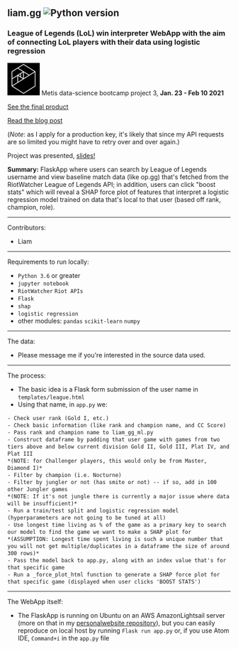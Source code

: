 ## liam.gg ![Python version](https://img.shields.io/badge/python-%E2%89%A53.6-blue.svg?style=flat-square&logo=python&logoColor=white)

### League of Legends (LoL) win interpreter WebApp with the aim of connecting LoL players with their data using logistic regression

![Metis logo](static/images/metis.png) Metis data-science bootcamp project 3, **Jan. 23 - Feb 10 2021**

[See the final product](http://liamisaacs.com/league)

[Read the blog post](https://yeqiuu.medium.com/the-heartfelt-story-of-me-building-a-league-of-legends-win-interpreter-for-hard-stuck-silver-ii-36684c99facc)

(*Note*: as I apply for a production key, it's likely that since my API requests are so limited you might have to retry over and over again.)

Project was presented, [slides!](final_presentation.pdf)

**Summary:**  FlaskApp where users can search by League of Legends username and view baseline match data (like op.gg) that's fetched from the RiotWatcher League of Legends API; in addition, users can click "boost stats" which will reveal a SHAP force plot of features that interpret a logistic regression model trained on data that's local to that user (based off rank, champion, role).

----

Contributors:
- Liam

----

Requirements to run locally:
- `Python 3.6` or greater
- `jupyter notebook`
- `RiotWatcher` `Riot APIs`
- `Flask`
- `shap`
- `logistic regression`
- other modules: `pandas` `scikit-learn` `numpy`

----

The data:

- Please message me if you're interested in the source data used.

----

The process:

- The basic idea is a Flask form submission of the user name in `templates/league.html`
- Using that name, in `app.py` we:
```
- Check user rank (Gold I, etc.)
- Check basic information (like rank and champion name, and CC Score)
- Pass rank and champion name to liam_gg_ml.py
- Construct dataframe by padding that user game with games from two tiers above and below current division Gold II, Gold III, Plat IV, and Plat III
*(NOTE: for Challenger players, this would only be from Master, Diamond I)*
- Filter by champion (i.e. Nocturne)
- Filter by jungler or not (has smite or not) -- if so, add in 100 other Jungler games
*(NOTE: If it's not jungle there is currently a major issue where data will be insufficient)*
- Run a train/test split and logistic regression model (hyperparameters are not going to be tuned at all)
- Use longest time living as % of the game as a primary key to search our model to find the game we want to make a SHAP plot for
*(ASSUMPTION: Longest time spent living is such a unique number that you will not get multiple/duplicates in a dataframe the size of around 300 rows)*
- Pass the model back to app.py, along with an index value that's for that specific game
- Run a _force_plot_html function to generate a SHAP force plot for that specific game (displayed when user clicks 'BOOST STATS')
```

----

The WebApp itself:

- The FlaskApp is running on Ubuntu on an AWS AmazonLightsail server (more on that in my [personalwebsite repository](https://github.com/yi-ye-zhi-qiu/personalwebsite)), but you can easily reproduce on local host by running `Flask run app.py` or, if you use Atom IDE, `Command+i` in the `app.py` file

